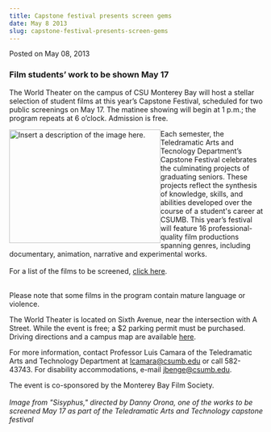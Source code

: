 ```yaml
---
title: Capstone festival presents screen gems
date: May 8 2013
slug: capstone-festival-presents-screen-gems
---
```


 



<span class="date">Posted on May 08, 2013    </span>
<h3>Film students&#x2019; work to be shown May 17</h3>
<p>The World Theater on the campus of CSU Monterey Bay will host a
stellar selection of student films at this year&#x2019;s Capstone
Festival, scheduled for two public screenings on May 17. The
matinee showing will begin at 1 p.m.; the program repeats at 6
o&#x2019;clock. Admission is free.</p>
<p><img alt="Insert a description of the image here." src="https://news.csumb.edu/sites/default/files/65/attachments/news/images/tat_capstone_image.jpeg" style="float:left; width:300px; height:225px">Each semester, the
Teledramatic Arts and Tecnology Department&#x2019;s Capstone Festival
celebrates the culminating projects of graduating seniors. These
projects reflect the synthesis of knowledge, skills, and abilities
developed over the course of a student&apos;s career at CSUMB. This
year&#x2019;s festival will feature 16 professional-quality film
productions spanning genres, including documentary, animation,
narrative and experimental works.<br>
<br>
For a list of the films to be screened, <a href="https://tat.csumb.edu/capstone" rel="nofollow">click here</a>.</br></br></img></p>
<p>Please note that some films in the program contain mature
language or violence.</p>
<p>The World Theater is located on Sixth Avenue, near the
intersection with A Street. While the event is free; a $2 parking
permit must be purchased. Driving directions and a campus map are
available <a href="https://csumb.edu/map" rel="nofollow">here</a>.</p>
<p>For more information, contact Professor Luis Camara of the
Teledramatic Arts and Technology Department at <a href="mailto:lcamara@csumb.edu">lcamara@csumb.edu</a> or call 582-43743.
For disability accommodations, e-mail <a href="mailto:jbenge@csumb.edu">jbenge@csumb.edu</a>.</p>
<p class="small">The event is co-sponsored by the Monterey Bay Film
Society.<br>
<br>
<em>Image from &quot;Sisyphus,&quot; directed by Danny Orona, one of the
works to be screened May 17 as part of the Teledramatic Arts and
Technology capstone festival</em><br>
&#xA0;</br></br></br></p>





```
